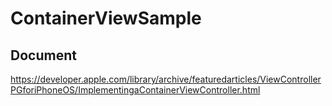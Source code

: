 # ContainerViewSample

## Document
https://developer.apple.com/library/archive/featuredarticles/ViewControllerPGforiPhoneOS/ImplementingaContainerViewController.html

